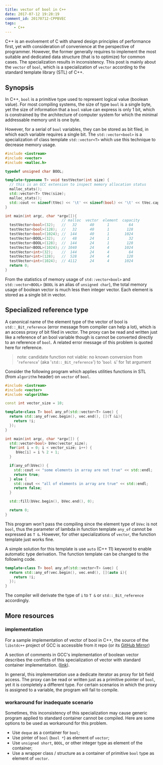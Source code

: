 ```yaml
---
title: vector of bool in C++
date: 2017-07-12 19:28:19
comment_id: 20170712-CPPBVEC
tags:
    - C++
---
```


C++ is an evolvement of C with shared design principles of performance first, 
yet with consideration of convenience at the perspective of programmer. 
However, the former generally requires to implement the most suitable and 
dedicated data structure (that is to optimize) for common cases. The specialization
results in inconsistency. This post is mainly about the `vector` of `bool`, which is 
a specialization of `vector` according to the standard template library (STL) of C++.

<!-- more -->

## Synopsis  ##

In C++, `bool` is a primitive type used to represent logical value (boolean value).
For most compiling systems, the size of type `bool` is a single byte, 
yet the size of information that a `bool` value can express is only 1 bit, which is 
constrained by the architecture of computer system for which the minimal addressable
memory unit is one byte. 

However, for a serial of `bool` variables, they can be stored as bit filed, in which 
each variable requires a single bit. The `std::vector<bool>` is a specialization of 
class template `std::vector<T>` which use this technique to decrease memory usage.

```c++
#include <iostream>
#include <vector>
#include <malloc.h>

typedef unsigned char BOOL;

template<typename T> void testVector(int size) {
  // this is an GCC extension to inspect memory allocation status
  malloc_stats();
  std::vector<T> tVec(size);
  malloc_stats();
  std::cout << sizeof(tVec) << '\t' << sizeof(bool) << '\t' << tVec.capacity() << std::endl;
}

int main(int argc, char *argv[]){
                          // malloc  vector  element  capacity
  testVector<bool>(32);   //   32      40      1         64
  testVector<bool>(128);  //   32      40      1        128
  testVector<bool>(1024); //  144      40      1       1024
  testVector<BOOL>(32);   //   48      24      1         32
  testVector<BOOL>(128);  //  144      24      1        128
  testVector<BOOL>(1024); // 1040      24      4       1024
  testVector<int>(32);    //  144      24      4         64
  testVector<int>(128);   //  528      24      4        128
  testVector<int>(1024);  // 4112      24      4       1024
  return 0;
}

```

From the statistics of memory usage of `std::vector<bool>` and `std::vector<BOOL>` (`BOOL` is an alias of `unsigned char`),
the total memory usage of boolean vector is much less then integer vector. Each element is stored as a single bit in vector.

## Specialized reference type ##

A canonical name of the element type of the vector of bool is 
`std::_Bit_reference` (error message from compiler can help a lot), which is an access proxy 
of bit filed in vector. The proxy can be read and written just like a reference of 
an bool variable though is cannot be converted directly to an reference of `bool`. 
A related error message of this problem is quoted here for reference.

> note: candidate function not viable: no known conversion from '`reference`' (aka '`std::_Bit_reference`') to '`bool &`' for 1st argument

Consider the following program which applies utilities functions in STL (from `algorithm` header)
on `vector` of `bool`.

```c++
#include <iostream>
#include <vector>
#include <algorithm>

const int vector_size = 10;

template<class T> bool any_of(std::vector<T> &vec) {
  return std::any_of(vec.begin(), vec.end(), [](T &i){
    return !i;
  });
}

int main(int argc, char *argv[]) {
  std::vector<bool> bVec(vector_size);
  for(int i = 0; i < vector_size; i++) {
     bVec[i] = i % 2 + 1;
  }

  if(any_of(bVec)) {
    std::cout << "some elements in array are not true" << std::endl;
    return true;
  } else {
    std::cout << "all of elements in array are true" << std::endl;
    return false;
  }

  std::fill(bVec.begin(), bVec.end(), 0);

  return 0;
}

```

This program won't pass the compiling since the element type of `bVec` is not `bool`, thus
the parameter of lambda in function template `any_of` cannot be expressed as `T &`.
However, for other specializations of `vector`, the function template just works fine.

A simple solution for this template is use `auto` (C++ 11) keyword to enable automatic type derivation.
The function template can be changed to the following code.
```c++
template<class T> bool any_of(std::vector<T> &vec) {
  return std::any_of(vec.begin(), vec.end(), [](auto i){
    return !i;
  });
}
```
The compiler will derivate the type of `i` to `T &` or `std::_Bit_reference` accordingly.

## More resources ##

### implementation ###

For a sample implementation of vector of bool in C++, the source of the `libstdc++`
project of GCC is accessible from it repo 
(or its [GitHub Mirror](https://github.com/gcc-mirror/gcc/blob/master/libstdc%2B%2B-v3/include/bits/stl_bvector.h))

A section of comments in GCC's implementation of boolean vector describes the conflicts of 
this specialization of vector with standard container implementation. ([link](https://github.com/gcc-mirror/gcc/blob/9839559a054268dd444639141d9a7a7c7e6622a9/libstdc%2B%2B-v3/include/bits/stl_bvector.h#L567-L585)).

In general, this implementation use a dedicate iterator as proxy for bit field access.
The proxy can be read or written just as a primitive pointer of `bool`, yet it is completely a different type.
For certain scenarios in which the proxy is assigned to a variable, the program will fail to 
compile.

### workaround for inadequate scenario ###

Sometimes, this inconsistency of this specialization may cause generic program applied to standard container 
cannot be compiled. Here are some options to be used as workaround for this problem.

* Use `deque` as a container for `bool`;
* Use pinter of `bool` (`bool *`) as element of `vector`;
* Use `unsigned short`, `BOOL`, or other integer type as element of the container;
* Use a wrapper class / structure as a container of primitive `bool` type as element of `vector`.
